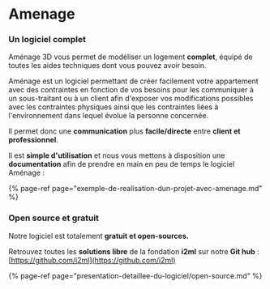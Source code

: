 # Amenage

### Un logiciel complet

Aménage 3D vous permet de modéliser un logement **complet**, équipé de toutes les aides techniques dont vous pouvez avoir besoin.

Aménage est un logiciel permettant de créer facilement votre appartement avec des contraintes en fonction de vos besoins pour les communiquer à un sous-traitant ou à un client afin d'exposer vos modifications possibles avec les contraintes physiques ainsi que les contraintes liées à l'environnement dans lequel évolue la personne concernée.

Il permet donc une **communication** plus **facile/directe** entre **client et professionnel**.

Il est **simple d'utilisation** et nous vous mettons à disposition une **documentation** afin de prendre en main en peu de temps le logiciel Aménage :

{% page-ref page="exemple-de-realisation-dun-projet-avec-amenage.md" %}

### Open source et gratuit

Notre logiciel est totalement **gratuit et open-sources.**

Retrouvez toutes les **solutions libre** de la fondation **i2ml** sur notre **Git hub** : [https://github.com/i2ml](https://github.com/i2ml)

{% page-ref page="presentation-detaillee-du-logiciel/open-source.md" %}

